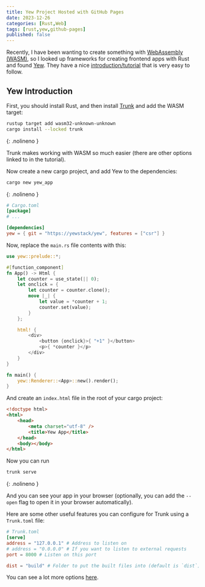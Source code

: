 ```yaml
---
title: Yew Project Hosted with GitHub Pages
date: 2023-12-26 
categories: [Rust,Web]
tags: [rust,yew,github-pages]
published: false
---
```


Recently, I have been wanting to create something with [WebAssembly (WASM)](https://webassembly.org/), so I looked up frameworks for creating frontend apps with Rust and found [Yew](https://yew.rs/). They have a nice [introduction/tutorial]() that is very easy to follow.

## Yew Introduction

First, you should install Rust, and then install [Trunk]() and add the WASM target:

```sh
rustup target add wasm32-unknown-unknown
cargo install --locked trunk
```
{: .nolineno }

Trunk makes working with WASM so much easier (there are other options linked to in the tutorial).

Now create a new cargo project, and add Yew to the dependencies:

```sh
cargo new yew_app
```
{: .nolineno }

```toml
# Cargo.toml
[package]
# ...

[dependencies]
yew = { git = "https://yewstack/yew", features = ["csr"] }
```

Now, replace the `main.rs` file contents with this:

```rs
use yew::prelude::*;

#[function_component]
fn App() -> Html {
    let counter = use_state(|| 0);
    let onclick = {
        let counter = counter.clone();
        move |_| {
            let value = *counter + 1;
            counter.set(value);
        }
    };

    html! {
        <div>
            <button {onclick}>{ "+1" }</button>
            <p>{ *counter }</p>
        </div>
    }
}

fn main() {
    yew::Renderer::<App>::new().render();
}
```

And create an `index.html` file in the root of your cargo project:

```html
<!doctype html>
<html>
    <head>
        <meta charset="utf-8" />
        <title>Yew App</title>
    </head>
    <body></body>
</html>
```

Now you can run

```sh
trunk serve
```
{: .nolineno }

And you can see your app in your browser (optionally, you can add the `--open` flag to open it in your browser automatically).

Here are some other useful features you can configure for Trunk using a `Trunk.toml` file:

```toml
# Trunk.toml
[serve]
address = "127.0.0.1" # Address to listen on
# address = "0.0.0.0" # If you want to listen to external requests
port = 8000 # Listen on this port

dist = "build" # Folder to put the built files into (default is `dist`)
```

You can see a lot more options [here](https://github.com/trunk-rs/trunk/blob/main/Trunk.toml).

<!--

- Started basic calculator app

- Setup GitHub pages
    - Make public
    - Add source (docs)
    - Change Trunk.toml file
        - dist = "docs"
    - Add custom domain

-->
